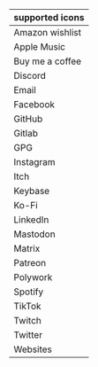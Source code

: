 | supported icons |
| --- |
| Amazon wishlist |
| Apple Music |
| Buy me a coffee |
| Discord |
| Email |
| Facebook |
| GitHub |
| Gitlab |
| GPG |
| Instagram |
| Itch |
| Keybase |
| Ko-Fi |
| LinkedIn |
| Mastodon |
| Matrix |
| Patreon |
| Polywork |
| Spotify |
| TikTok |
| Twitch |
| Twitter |
| Websites |